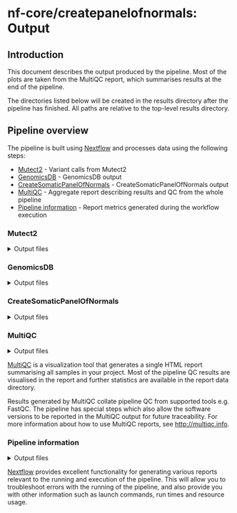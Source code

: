 # nf-core/createpanelofnormals: Output

## Introduction

This document describes the output produced by the pipeline. Most of the plots are taken from the MultiQC report, which summarises results at the end of the pipeline.

The directories listed below will be created in the results directory after the pipeline has finished. All paths are relative to the top-level results directory.

## Pipeline overview

The pipeline is built using [Nextflow](https://www.nextflow.io/) and processes data using the following steps:

- [Mutect2](#mutect2) - Variant calls from Mutect2
- [GenomicsDB](#genomicsdb) - GenomicsDB output
- [CreateSomaticPanelOfNormals](#createsomaticpanelofnormals) - CreateSomaticPanelOfNormals output
- [MultiQC](#multiqc) - Aggregate report describing results and QC from the whole pipeline
- [Pipeline information](#pipeline-information) - Report metrics generated during the workflow execution

### Mutect2

<details markdown="1">
<summary>Output files</summary>

- `mutect2/${sample}`
  - `*.vcf.gz`: Variant calling results
  - `*.vcf.gz.tbi`: Index matching the vcf file

</details>

### GenomicsDB

<details markdown="1">
<summary>Output files</summary>

- `genomicsdbimport/${sample}`
  - various output files

</details>

### CreateSomaticPanelOfNormals

<details markdown="1">
<summary>Output files</summary>

- `panelofnormals/`
  - `*.vcf.gz`: Panel of normals
  - `*.vcf.gz.tbi`: Index matching the vcf file

</details>

### MultiQC

<details markdown="1">
<summary>Output files</summary>

- `multiqc/`
  - `multiqc_report.html`: a standalone HTML file that can be viewed in your web browser.
  - `multiqc_data/`: directory containing parsed statistics from the different tools used in the pipeline.
  - `multiqc_plots/`: directory containing static images from the report in various formats.

</details>

[MultiQC](http://multiqc.info) is a visualization tool that generates a single HTML report summarising all samples in your project. Most of the pipeline QC results are visualised in the report and further statistics are available in the report data directory.

Results generated by MultiQC collate pipeline QC from supported tools e.g. FastQC. The pipeline has special steps which also allow the software versions to be reported in the MultiQC output for future traceability. For more information about how to use MultiQC reports, see <http://multiqc.info>.

### Pipeline information

<details markdown="1">
<summary>Output files</summary>

- `pipeline_info/`
  - Reports generated by Nextflow: `execution_report.html`, `execution_timeline.html`, `execution_trace.txt` and `pipeline_dag.dot`/`pipeline_dag.svg`.
  - Reports generated by the pipeline: `pipeline_report.html`, `pipeline_report.txt` and `software_versions.yml`. The `pipeline_report*` files will only be present if the `--email` / `--email_on_fail` parameter's are used when running the pipeline.
  - Reformatted samplesheet files used as input to the pipeline: `samplesheet.valid.csv`.

</details>

[Nextflow](https://www.nextflow.io/docs/latest/tracing.html) provides excellent functionality for generating various reports relevant to the running and execution of the pipeline. This will allow you to troubleshoot errors with the running of the pipeline, and also provide you with other information such as launch commands, run times and resource usage.
